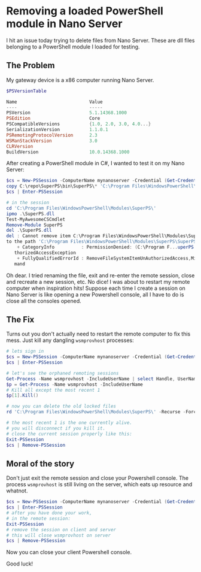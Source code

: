 Removing a loaded PowerShell module in Nano Server
==================================================
I hit an issue today trying to delete files from Nano Server. These are dll files belonging to a PowerShell module I 
loaded for testing.


The Problem
-----------
My gateway device is a x86 computer running Nano Server. 

```powershell
$PSVersionTable

Name                           Value
----                           -----
PSVersion                      5.1.14368.1000
PSEdition                      Core
PSCompatibleVersions           {1.0, 2.0, 3.0, 4.0...}
SerializationVersion           1.1.0.1
PSRemotingProtocolVersion      2.3
WSManStackVersion              3.0
CLRVersion
BuildVersion                   10.0.14368.1000
```

After creating a PowerShell module in C#, I wanted to test it on my Nano Server:

```powershell
$cs = New-PSSession -ComputerName mynanoserver -Credential (Get-Credential)
copy C:\repo\SuperPS\bin\SuperPS\* 'C:\Program Files\WindowsPowerShell\Modules\SuperPS\' -Recurse -ToSession $cs
$cs | Enter-PSSession

# in the session
cd 'C:\Program Files\WindowsPowerShell\Modules\SuperPS\'
ipmo .\SuperPS.dll
Test-MyAwesomeCSCmdlet
Remove-Module SuperPS
del .\SuperPS.dll
del : Cannot remove item C:\Program Files\WindowsPowerShell\Modules\SuperPS\SuperPS.dll: Access
to the path 'C:\Program Files\WindowsPowerShell\Modules\SuperPS\SuperPS.dll' is denied.
    + CategoryInfo          : PermissionDenied: (C:\Program F...uperPS.dll:FileInfo) [Remove-Item], Unau
   thorizedAccessException
    + FullyQualifiedErrorId : RemoveFileSystemItemUnAuthorizedAccess,Microsoft.PowerShell.Commands.RemoveItemCom
   mand
```

Oh dear. I tried renaming the file, exit and re-enter the remote session, close and recreate a new session, etc. No dice! I was 
about to restart my remote computer when inspiration hits! Suppose each time I create a session on Nano Server is like opening a 
new Powershell console, all I have to do is close all the consoles opened.


The Fix
-------
Turns out you don't actually need to restart the remote computer to fix this mess. Just kill any dangling `wsmprovhost` processes:

```powershell
# lets sign in
$cs = New-PSSession -ComputerName mynanoserver -Credential (Get-Credential)
$cs | Enter-PSSession

# let's see the orphaned remoting sessions
Get-Process -Name wsmprovhost -IncludeUserName | select Handle, UserName, StartTime
$p = Get-Process -Name wsmprovhost -IncludeUserName
# Kill all except the most recent 1
$p[1].Kill()

# now you can delete the old locked files
rd 'C:\Program Files\WindowsPowerShell\Modules\SuperPS\' -Recurse -Force

# the most recent 1 is the one currently alive.
# you will disconnect if you kill it.
# close the current session properly like this:
Exit-PSSession
$cs | Remove-PSSession
```


Moral of the story
------------------
Don't just exit the remote session and close your Powershell console. The process `wsmprovhost` is still living on the server, which eats up resource and whatnot.

```powershell
$cs = New-PSSession -ComputerName mynanoserver -Credential (Get-Credential)
$cs | Enter-PSSession
# after you have done your work, 
# in the remote session:
Exit-PSSession
# remove the session on client and server
# this will close wsmprovhost on server
$cs | Remove-PSSession
```

Now you can close your client Powershell console.

Good luck!
